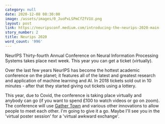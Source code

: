 ```yaml
---
category: null
date: 2020-12-08 08:30:00
image: /assets/images/0_JuoPxLSPmCfZfV1U.png
layout: post
link: https://neuripsconf.medium.com/introducing-the-neurips-2020-main-program-1c3a3de85226
story_number: 2
title: Neurips 2020
word_count: '996'
---
```


NeurIPS Thirty-fourth Annual Conference on Neural Information Processing Systems takes place next week. This year you can get a ticket (virtually).

Over the last few years NeurIPS has become the hottest academic conference on the planet; it features all of the latest and greatest research and application of machine learning and AI. In 2018 tickets sold out in 10 minutes - after that they started giving out tickets using a lottery. 

This year, due to Covid, the conference is taking place virtually and anybody can go (if you want to spend £100 to watch videos or go on zoom). The conference will use [Gather Town](https://gather.town/) and various other innovations to allow people to meet each other.  I'm going to give it a go. Maybe I'll see you in the 'virtual poster session' for a 'virtual awkward exchange'.